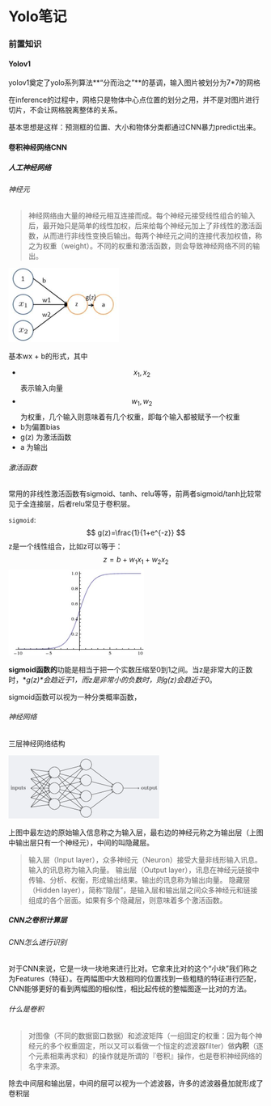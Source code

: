 # Yolo笔记

### 前置知识

#### Yolov1

yolov1奠定了yolo系列算法**“分而治之”**的基调，输入图片被划分为7*7的网格

在inference的过程中，网格只是物体中心点位置的划分之用，并不是对图片进行切片，不会让网格脱离整体的关系。

基本思想是这样：预测框的位置、大小和物体分类都通过CNN暴力predict出来。



#### 卷积神经网络CNN

##### 人工神经网络

###### 神经元

> 神经网络由大量的神经元相互连接而成。每个神经元接受线性组合的输入后，最开始只是简单的线性加权，后来给每个神经元加上了非线性的激活函数，从而进行非线性变换后输出。每两个神经元之间的连接代表加权值，称之为权重（weight）。不同的权重和激活函数，则会导致神经网络不同的输出。

<img src="pics/image-20221012203912621.png" alt="image-20221012203912621" style="zoom:50%;" />

  基本wx + b的形式，其中

- $$x_1,x_2$$表示输入向量
- $$w_1,w_2$$为权重，几个输入则意味着有几个权重，即每个输入都被赋予一个权重
- b为偏置bias
- g(z) 为激活函数
- a 为输出

###### 激活函数

常用的非线性激活函数有sigmoid、tanh、relu等等，前两者sigmoid/tanh比较常见于全连接层，后者relu常见于卷积层。

`sigmoid`:
$$
g(z)=\frac{1}{1+e^{-z}}
$$
z是一个线性组合，比如z可以等于：
$$
z=b+w_1x_1+w_2x_2
$$
<img src="pics/image-20221012204730935.png" alt="image-20221012204730935" style="zoom: 50%;" />

**sigmoid函数的**功能是相当于把一个实数压缩至0到1之间。当z是非常大的正数时，\**g(z)\**会趋近于1，而z是非常小的负数时，则g(z)会趋近于0**。

sigmoid函数可以视为一种分类概率函数，

###### 神经网络

三层神经网络结构

<img src="pics/image-20221012224000878.png" alt="image-20221012224000878" style="zoom:50%;" />

上图中最左边的原始输入信息称之为输入层，最右边的神经元称之为输出层（上图中输出层只有一个神经元），中间的叫隐藏层。

> 输入层（Input layer），众多神经元（Neuron）接受大量非线形输入讯息。输入的讯息称为输入向量。
> 输出层（Output layer），讯息在神经元链接中传输、分析、权衡，形成输出结果。输出的讯息称为输出向量。
> 隐藏层（Hidden layer），简称“隐层”，是输入层和输出层之间众多神经元和链接组成的各个层面。如果有多个隐藏层，则意味着多个激活函数。

##### CNN之卷积计算层

###### CNN怎么进行识别

对于CNN来说，它是一块一块地来进行比对。它拿来比对的这个“小块”我们称之为Features（特征）。在两幅图中大致相同的位置找到一些粗糙的特征进行匹配，CNN能够更好的看到两幅图的相似性，相比起传统的整幅图逐一比对的方法。

###### 什么是卷积

> 对图像（不同的数据窗口数据）和滤波矩阵（一组固定的权重：因为每个神经元的多个权重固定，所以又可以看做一个恒定的滤波器filter）做**内积**（逐个元素相乘再求和）的操作就是所谓的『卷积』操作，也是卷积神经网络的名字来源。

除去中间层和输出层，中间的层可以视为一个滤波器，许多的滤波器叠加就形成了卷积层
